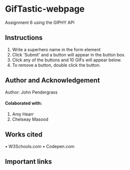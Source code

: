 # GifTastic-webpage
Assignment 6 using the GIPHY API

## Instructions
1. Write a superhero name in the form element
2. Click 'Submit' and a button will appear in the button box.
3. Click any of the buttons and 10 GIFs will appear below. 
4. To remove a button, double click the button. 

## Author and Acknowledgement
Author: John Pendergrass

#### Colaborated with:
1. Amy Hearr
2. Chelseay Masood

## Works cited
• W3Schools.com
• Codepen.com

## Important links
